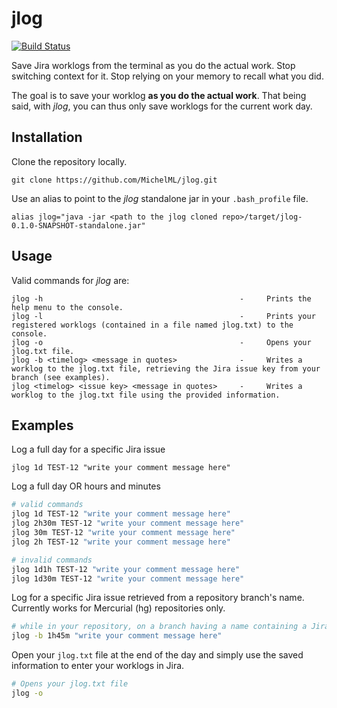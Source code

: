# jlog
<div>
<a href="https://github.com/MichelML/jlog2"><img src="https://travis-ci.org/MichelML/jlog.svg?branch=master"  alt='Build Status'></img></a>
</div>

<p>Save Jira worklogs from the terminal as you do the actual work. Stop switching context for it. Stop relying on your memory to recall what you did.</p>   
<p>The goal is to save your worklog <strong>as you do the actual work</strong>. That being said, with <i>jlog</i>, you can thus only save worklogs for the current work day. </p>

## Installation  
  
Clone the repository locally.  
  
```
git clone https://github.com/MichelML/jlog.git  
```

Use an alias to point to the _jlog_ standalone jar in your `.bash_profile` file. 
  
```
alias jlog="java -jar <path to the jlog cloned repo>/target/jlog-0.1.0-SNAPSHOT-standalone.jar"
```

## Usage  

Valid commands for _jlog_ are:

``` 
jlog -h                                            -     Prints the help menu to the console.
jlog -l                                            -     Prints your registered worklogs (contained in a file named jlog.txt) to the console.
jlog -o                                            -     Opens your jlog.txt file.
jlog -b <timelog> <message in quotes>              -     Writes a worklog to the jlog.txt file, retrieving the Jira issue key from your branch (see examples).
jlog <timelog> <issue key> <message in quotes>     -     Writes a worklog to the jlog.txt file using the provided information.
```  

## Examples  

Log a full day for a specific Jira issue  
```  
jlog 1d TEST-12 "write your comment message here"
```
  
Log a full day OR hours and minutes  
```bash
# valid commands
jlog 1d TEST-12 "write your comment message here"
jlog 2h30m TEST-12 "write your comment message here"
jlog 30m TEST-12 "write your comment message here"
jlog 2h TEST-12 "write your comment message here"

# invalid commands
jlog 1d1h TEST-12 "write your comment message here"
jlog 1d30m TEST-12 "write your comment message here"
```   
  
Log for a specific Jira issue retrieved from a repository branch's name. Currently works for Mercurial (hg) repositories only.
```bash
# while in your repository, on a branch having a name containing a Jira issue key (ex: fix-TEST-123-specifics)
jlog -b 1h45m "write your comment message here"
```  
  
Open your `jlog.txt` file at the end of the day and simply use the saved information to enter your worklogs in Jira.  

```bash
# Opens your jlog.txt file  
jlog -o
```


